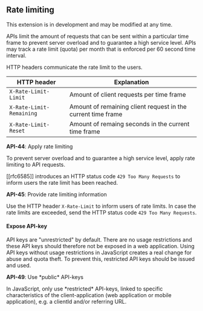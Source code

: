 ## Rate limiting

<p class='warning'>This extension is in development and may be modified at any time.</p>

APIs limit the amount of requests that can be sent within a particular time frame to prevent server overload and to guarantee a high service level. APIs may track a rate limit (quota) per month that is enforced per 60 second time interval.

HTTP headers communicate the rate limit to the users.

|HTTP header|Explanation|
|-|-|
|`X-Rate-Limit-Limit`|Amount of client requests per time frame|
|`X-Rate-Limit-Remaining`|Amount of remaining client request in the current time frame|
|`X-Rate-Limit-Reset`|Amount of remaing seconds in the current time frame|

<div class="rule" id="api-44">
  <p class="rulelab"><strong>API-44</strong>: Apply rate limiting</p>
  <p>To prevent server overload and to guarantee a high service level, apply rate limiting to API requests.</p>
</div>

[[rfc6585]] introduces an HTTP status code `429 Too Many Requests` to inform users the rate limit has been reached.

<div class="rule" id="api-45">
  <p class="rulelab"><strong>API-45</strong>: Provide rate limiting information</p>
  <p>Use the HTTP header <code>X-Rate-Limit</code> to inform users of rate limits. In case the rate limits are exceeded, send the HTTP status code <code>429 Too Many Requests</code>.</p>
</div>

#### Expose API-key

API keys are "unrestricted" by default. There are no usage restrictions and these API keys should therefore not be exposed in a web application. Using API keys without usage restrictions in JavaScript creates a real change for abuse and quota theft. To prevent this, restricted API keys should be issued and used.

<div class="rule" id="api-49">
  <p class="rulelab"><strong>API-49</strong>: Use *public* API-keys</p>
  <p>In JavaScript, only use *restricted* API-keys, linked to specific characteristics of the client-application (web application or mobile
application), e.g. a clientId and/or referring URL.</p>
</div>
